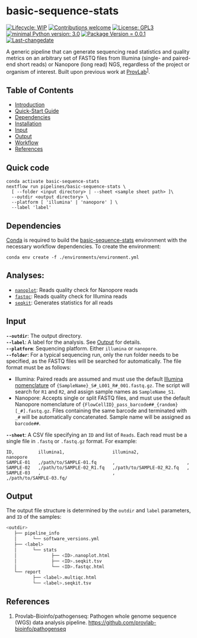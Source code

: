 # basic-sequence-stats
 [![Lifecycle: WIP](https://img.shields.io/badge/lifecycle-WIP-yellow.svg)](https://lifecycle.r-lib.org/articles/stages.html#experimental) [![Contributions welcome](https://img.shields.io/badge/contributions-welcome-brightgreen.svg?style=flat)](https://github.com/provlab-bioinfo/basic-sequence-stats/issues) [![License: GPL3](https://img.shields.io/badge/license-GPL3-lightgrey.svg)](https://www.gnu.org/licenses/gpl-3.0.en.html) [![minimal Python version: 3.0](https://img.shields.io/badge/Python-3.0-6666ff.svg)](https://www.python.org/) [![Package Version = 0.0.1](https://img.shields.io/badge/Package%20version-0.0.1-orange.svg?style=flat-square)](https://github.com/provlab-bioinfo/basic-sequence-stats/blob/main/NEWS) [![Last-changedate](https://img.shields.io/badge/last%20change-2023--10--25-yellowgreen.svg)](https://github.com/provlab-bioinfo/basic-sequence-stats/blob/main/NEWS)

A generic pipeline that can generate sequencing read statistics and quality metrics on an arbitrary set of FASTQ files from Illumina (single- and paired-end short reads) or Nanopore (long read) NGS, regardless of the project or organism of interest. Built upon previous work at [ProvLab](https://github.com/provlab-bioinfo/pathogenseq)<sup>[1](#references)</sup>.

## Table of Contents

- [Introduction](#introduction)
- [Quick-Start Guide](#quick-start%guide)
- [Dependencies](#dependencies)
- [Installation](#installation)
- [Input](#input)
- [Output](#output)
- [Workflow](#workflow)
- [References](#references)

## Quick code

```
conda activate basic-sequence-stats
nextflow run pipelines/basic-sequence-stats \
  [ --folder <input directory> | --sheet <sample sheet path> ]\
  --outdir <output directory> \
  --platform [ 'illumina' | 'nanopore' ] \
  --label 'label'
```

## Dependencies

[Conda](https://conda.io/projects/conda/en/latest/user-guide/install/index.html) is required to build the [basic-sequence-stats](/environments/environment.yml) environment with the necessary workflow dependencies. To create the environment:
```
conda env create -f ./environments/environment.yml
```

## Analyses:
* [`nanoplot`](https://github.com/wdecoster/NanoPlot): Reads quality check for Nanopore reads
* [`fastqc`](https://github.com/s-andrews/FastQC): Reads quality check for Illumina reads
* [`seqkit`](https://bioinf.shenwei.me/seqkit/): Generates statistics for all reads

## Input

**`--outdir`**: The output directory. 
<br>
**`--label`**: A label for the analysis. See [Output](#output) for details. 
<br>
**`--platform`**: Sequencing platform. Either `illumina` or `nanopore`. 
<br>
**`--folder`**: For a typical sequencing run, only the run folder needs to be specified, as the FASTQ files will be searched for automatically. The file format must be as follows:

- Illumina: Paired reads are assumed and must use the default [Illumina nomenclature](https://support.illumina.com/help/BaseSpace_OLH_009008/Content/Source/Informatics/BS/NamingConvention_FASTQ-files-swBS.htm#) of `{SampleName}_S#_L001_R#_001.fastq.gz`. The script will search for `R1` and `R2`, and assign sample names as `SampleName_S1`.
- Nanopore: Accepts single or split FASTQ files, and must use the default Nanopore nomenclature of `{FlowCellID}_pass_barcode##_{random}[_#].fastq.gz`. Files containing the same barcode and terminated with `_#` will be automatically concatenated. Sample name will be assigned as `barcode##`.

**`--sheet`**: A CSV file specifying an `ID` and list of `Reads`. Each read must be a single file in `.fastq` or `.fastq.gz` format. For example:

```
ID,         illumina1,                  illumina2,                  nanopore
SAMPLE-01   ,/path/to/SAMPLE-01.fq      ,                           ,
SAMPLE-02   ,/path/to/SAMPLE-02_R1.fq   ,/path/to/SAMPLE-02_R2.fq   , 
SAMPLE-03   ,                           ,                           ,/path/to/SAMPLE-03.fq/
```

## Output

The output file structure is determined by the `outdir` and `label` parameters, and `ID` of the samples:

```bash
<outdir>
   ├── pipeline_info
   │      └── software_versions.yml
   ├── <label>
   │      └── stats
   │             ├── <ID>.nanoplot.html
   │             ├── <ID>.seqkit.tsv
   │             └── <ID>.fastqc.html
   └── report
          ├── <label>.multiqc.html
          └── <label>.seqkit.tsv
```

## References
1. Provlab-Bioinfo/pathogenseq: Pathogen whole genome sequence (WGS) data analysis pipeline. https://github.com/provlab-bioinfo/pathogenseq 



